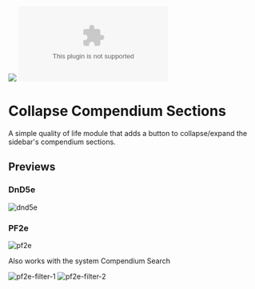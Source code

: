 ![](https://img.shields.io/badge/Foundry-v10.291-informational)
![Latest Release Download Count](https://img.shields.io/github/downloads/elemorelli/collapse-compendium-sections/latest/module.zip)

# Collapse Compendium Sections

A simple quality of life module that adds a button to collapse/expand the sidebar's compendium sections.

## Previews

### DnD5e

![dnd5e](https://user-images.githubusercontent.com/1661552/209363113-5289feeb-11eb-4acb-beff-b3c043ee5ed8.png)

### PF2e

![pf2e](https://user-images.githubusercontent.com/1661552/209363136-5bf466bf-df59-4d54-b0b4-1ca008b825e3.png)

Also works with the system Compendium Search

![pf2e-filter-1](https://user-images.githubusercontent.com/1661552/209363162-d8b867bf-5742-43e6-80c6-4bc6ad428dec.png)
![pf2e-filter-2](https://user-images.githubusercontent.com/1661552/209363166-eee0f3e5-afa1-4611-8190-db4d014ae5e3.png)
